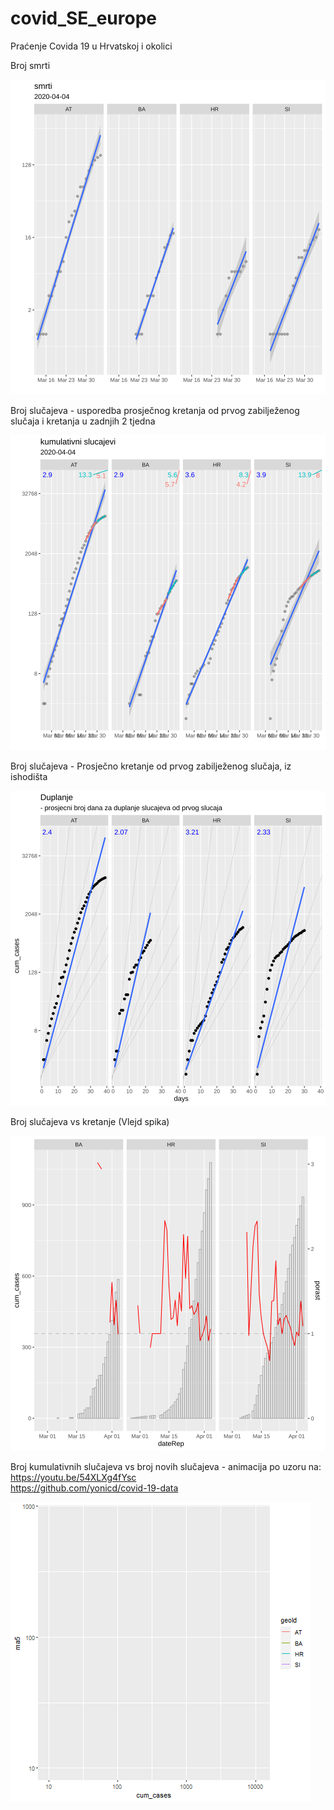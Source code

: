 # covid_SE_europe

Praćenje Covida 19 u Hrvatskoj i okolici

Broj smrti

![No of deaths](figs_out/deaths.svg)

Broj slučajeva - usporedba prosječnog kretanja od prvog zabilježenog slučaja i kretanja u zadnjih 2 tjedna

![Dynamics: average vs last 10 days](figs_out/dynamics.svg)

Broj slučajeva - Prosječno kretanje od prvog zabilježenog slučaja, iz ishodišta

![Dynamics: average, no intercept](figs_out/doubling.svg)

Broj slučajeva vs kretanje (Vlejd spika)

![Cumulative vs rate](figs_out/rate.svg)


Broj kumulativnih slučajeva vs broj novih slučajeva - animacija po uzoru na:  
https://youtu.be/54XLXg4fYsc  
https://github.com/yonicd/covid-19-data

![Are we beating Covid 19?](figs_out/beating.gif)
